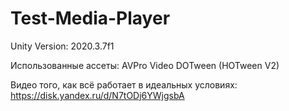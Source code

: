 # Test-Media-Player
 
Unity Version: 2020.3.7f1

Использованные ассеты:
AVPro Video
DOTween (HOTween V2)

Видео того, как всё работает в идеальных условиях: https://disk.yandex.ru/d/N7tODj6YWjgsbA
